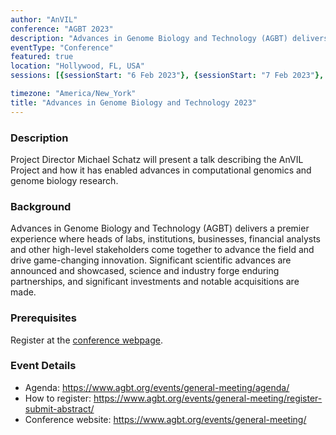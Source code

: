 ```yaml
---
author: "AnVIL"
conference: "AGBT 2023"
description: "Advances in Genome Biology and Technology (AGBT) delivers a premier experience where heads of labs, institutions, businesses, financial analysts and other high-level stakeholders come together to advance the field and drive game-changing innovation."
eventType: "Conference"
featured: true
location: "Hollywood, FL, USA"
sessions: [{sessionStart: "6 Feb 2023"}, {sessionStart: "7 Feb 2023"}, {sessionStart: "8 Feb 2023"}, {sessionStart: "9 Feb 2023"}]

timezone: "America/New_York"
title: "Advances in Genome Biology and Technology 2023"
---
```


<event-hero></event-hero>

### Description

Project Director Michael Schatz will present a talk describing the AnVIL Project and how it has enabled advances in computational genomics and genome biology research.

### Background
Advances in Genome Biology and Technology (AGBT) delivers a premier experience where heads of labs, institutions, businesses, financial analysts and other high-level stakeholders come together to advance the field and drive game-changing innovation. Significant scientific advances are announced and showcased, science and industry forge enduring partnerships, and significant investments and notable acquisitions are made.

### Prerequisites

Register at the [conference webpage](https://www.agbt.org/events/general-meeting/register-submit-abstract/).

### Event Details

- Agenda: https://www.agbt.org/events/general-meeting/agenda/
- How to register: https://www.agbt.org/events/general-meeting/register-submit-abstract/
- Conference website: https://www.agbt.org/events/general-meeting/